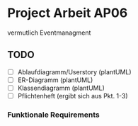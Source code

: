# Project Arbeit AP06
vermutlich Eventmanagment

## TODO
- [ ] Ablaufdiagramm/Userstory (plantUML)
- [ ] ER-Diagramm (plantUML)
- [ ] Klassendiagramm (plantUML)
- [ ] Pflichtenheft (ergibt sich aus Pkt. 1-3)

### Funktionale Requirements

